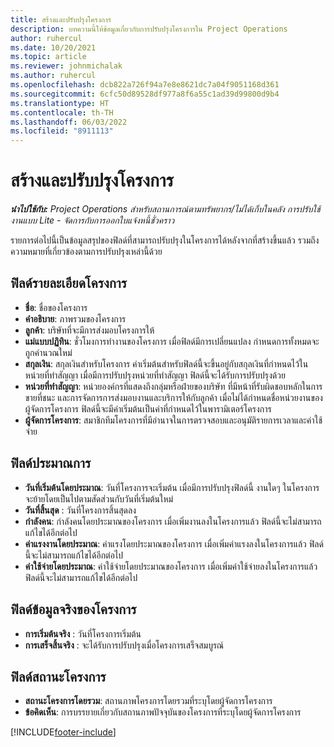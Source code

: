 ```yaml
---
title: สร้างและปรับปรุงโครงการ
description: บทความนี้ให้ข้อมูลเกี่ยวกับการปรับปรุงโครงการใน Project Operations
author: ruhercul
ms.date: 10/20/2021
ms.topic: article
ms.reviewer: johnmichalak
ms.author: ruhercul
ms.openlocfilehash: dcb822a726f94a7e8e8621dc7a04f9051168d361
ms.sourcegitcommit: 6cfc50d89528df977a8f6a55c1ad39d99800d9b4
ms.translationtype: HT
ms.contentlocale: th-TH
ms.lasthandoff: 06/03/2022
ms.locfileid: "8911113"
---
```

# <a name="create-and-update-a-project"></a>สร้างและปรับปรุงโครงการ

_**นำไปใช้กับ:** Project Operations สำหรับสถานการณ์ตามทรัพยากร/ไม่ได้เก็บในคลัง การปรับใช้งานแบบ Lite - จัดการกับการออกใบแจ้งหนี้ชั่วคราว_

รายการต่อไปนี้เป็นข้อมูลสรุปของฟิลด์ที่สามารถปรับปรุงในโครงการได้หลังจากที่สร้างขึ้นแล้ว รวมถึงความหมายที่เกี่ยวข้องตามการปรับปรุงเหล่านี้ด้วย

## <a name="project-detail-fields"></a>ฟิลด์รายละเอียดโครงการ

- **ชื่อ**: ชื่อของโครงการ
- **คำอธิบาย**: ภาพรวมของโครงการ
- **ลูกค้า**: บริษัทที่จะมีการส่งมอบโครงการให้
- **แม่แบบปฏิทิน**: ชั่วโมงการทำงานของโครงการ เมื่อฟิลด์มีการเปลี่ยนแปลง กำหนดการทั้งหมดจะถูกคำนวณใหม่
- **สกุลเงิน**: สกุลเงินสำหรับโครงการ ค่าเริ่มต้นสำหรับฟิลด์นี้จะขึ้นอยู่กับสกุลเงินที่กำหนดไว้ในหน่วยที่ทำสัญญา เมื่อมีการปรับปรุงหน่วยที่ทำสัญญา ฟิลด์นี้จะได้รับการปรับปรุงด้วย
- **หน่วยที่ทำสัญญา**: หน่วยองค์กรที่แสดงถึงกลุ่มหรือฝ่ายของบริษัท ที่มีหน้าที่รับผิดชอบหลักในการขายที่ชนะ และการจัดการการส่งมอบงานและบริการให้กับลูกค้า  เมื่อไม่ได้กำหนดชื่อหน่วยงานของผู้จัดการโครงการ ฟิลด์นี้จะมีค่าเริ่มต้นเป็นค่าที่กำหนดไว้ในพารามิเตอร์โครงการ
- **ผู้จัดการโครงการ**: สมาชิกทีมโครงการที่มีอำนาจในการตรวจสอบและอนุมัติรายการเวลาและค่าใช้จ่าย

## <a name="estimate-fields"></a>ฟิลด์ประมาณการ

- **วันที่เริ่มต้นโดยประมาณ**: วันที่โครงการจะเริ่มต้น เมื่อมีการปรับปรุงฟิลด์นี้ งานใดๆ ในโครงการจะย้ายโดยเป็นไปตามสัดส่วนกับวันที่เริ่มต้นใหม่
- **วันที่สิ้นสุด** : วันที่โครงการสิ้นสุดลง
- **กำลังคน**: กำลังคนโดยประมาณของโครงการ เมื่อเพิ่มงานลงในโครงการแล้ว ฟิลด์นี้จะไม่สามารถแก้ไขได้อีกต่อไป
- **ค่าแรงงานโดยประมาณ**: ค่าแรงโดยประมาณของโครงการ เมื่อเพิ่มค่าแรงลงในโครงการแล้ว ฟิลด์นี้จะไม่สามารถแก้ไขได้อีกต่อไป
- **ค่าใช้จ่ายโดยประมาณ**: ค่าใช้จ่ายโดยประมาณของโครงการ เมื่อเพิ่มค่าใช้จ่ายลงในโครงการแล้ว ฟิลด์นี้จะไม่สามารถแก้ไขได้อีกต่อไป

## <a name="project-actual-fields"></a>ฟิลด์ข้อมูลจริงของโครงการ
- **การเริ่มต้นจริง** : วันที่โครงการเริ่มต้น
- **การเสร็จสิ้นจริง** : จะได้รับการปรับปรุงเมื่อโครงการเสร็จสมบูรณ์

## <a name="project-status-fields"></a>ฟิลด์สถานะโครงการ

- **สถานะโครงการโดยรวม**: สถานภาพโครงการโดยรวมที่ระบุโดยผู้จัดการโครงการ
- **ข้อคิดเห็น**: การบรรยายเกี่ยวกับสถานภาพปัจจุบันของโครงการที่ระบุโดยผู้จัดการโครงการ



[!INCLUDE[footer-include](../includes/footer-banner.md)]
